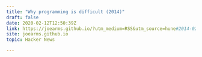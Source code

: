 ```yaml
---
title: "Why programming is difficult (2014)"
draft: false
date: 2020-02-12T12:50:39Z
link: https://joearms.github.io/?utm_medium=RSS&utm_source=hune#2014-02-07%20Why%20programming%20is%20difficult
site: joearms.github.io
topic: Hacker News  

---
```

